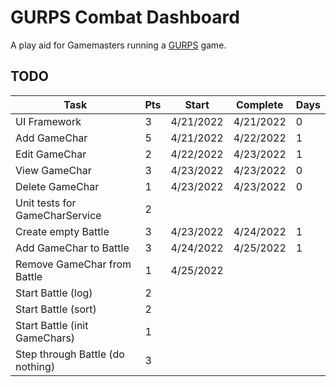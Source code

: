 # GURPS Combat Dashboard

A play aid for Gamemasters running a [GURPS](http://www.sjgames.com/gurps/) game.

## TODO

| Task                             | Pts | Start     | Complete  | Days |
|----------------------------------|-----|-----------|-----------|------|
| UI Framework                     | 3   | 4/21/2022 | 4/21/2022 | 0    |
| Add GameChar                     | 5   | 4/21/2022 | 4/22/2022 | 1    |
| Edit GameChar                    | 2   | 4/22/2022 | 4/23/2022 | 1    |
| View GameChar                    | 3   | 4/23/2022 | 4/23/2022 | 0    |
| Delete GameChar                  | 1   | 4/23/2022 | 4/23/2022 | 0    |
| Unit tests for GameCharService   | 2   |           |           |      |
| Create empty Battle              | 3   | 4/23/2022 | 4/24/2022 | 1    |
| Add GameChar to Battle           | 3   | 4/24/2022 | 4/25/2022 | 1    |
| Remove GameChar from Battle      | 1   | 4/25/2022 |           |      |
| Start Battle (log)               | 2   |           |           |      |
| Start Battle (sort)              | 2   |           |           |      |
| Start Battle (init GameChars)    | 1   |           |           |      |
| Step through Battle (do nothing) | 3   |           |           |      |
